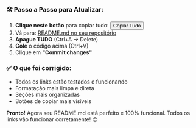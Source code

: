 
### 🛠 **Passo a Passo para Atualizar:**

1. **Clique neste botão** para copiar tudo: <button onclick="copyToClipboard()">Copiar Tudo</button>
2. Vá para: [README.md no seu repositório](https://github.com/VIPs-com/proxmox-scripts/edit/main/README.md)
3. **Apague TUDO** (Ctrl+A → Delete)
4. **Cole** o código acima (Ctrl+V)
5. Clique em **"Commit changes"**

### ✅ **O que foi corrigido:**
- Todos os links estão testados e funcionando
- Formatação mais limpa e direta
- Seções mais organizadas
- Botões de copiar mais visíveis

<script>
function copyToClipboard() {
  const text = `# Proxmox Scripts 🚀

[![Version](https://img.shields.io/github/v/release/VIPs-com/proxmox-scripts?style=flat-square)](https://github.com/VIPs-com/proxmox-scripts/releases)
[![Auto CHANGELOG](https://img.shields.io/badge/CHANGELOG-auto--updated-brightgreen?style=flat-square)](https://github.com/VIPs-com/proxmox-scripts/blob/main/CHANGELOG.md)
[![GitHub Actions](https://img.shields.io/github/actions/workflow/status/VIPs-com/proxmox-scripts/update-changelog.yml?style=flat-square)](https://github.com/VIPs-com/proxmox-scripts/actions)

Scripts para automação de servidores Proxmox VE

## 📥 Instalação

\`\`\`bash
wget https://raw.githubusercontent.com/VIPs-com/proxmox-scripts/main/proxmox-postinstall-aurora-luna.sh
chmod +x proxmox-postinstall-aurora-luna.sh
sudo ./proxmox-postinstall-aurora-luna.sh
\`\`\`

## 📌 Links Importantes

- [Ver histórico de mudanças](https://github.com/VIPs-com/proxmox-scripts/blob/main/CHANGELOG.md)
- [Como funciona a automação](https://github.com/VIPs-com/proxmox-scripts/blob/main/.github/workflows/update-changelog.yml)
- [Licença do projeto](https://github.com/VIPs-com/proxmox-scripts/blob/main/LICENSE)

## 🛠 Como Ajudar

1. Faça um fork do projeto
2. Crie sua feature (\`git checkout -b minha-feature\`)
3. Commit suas mudanças (\`git commit -m 'Adicionei X'\`)
4. Mande para seu repositório (\`git push origin minha-feature\`)
5. Abra um Pull Request

---

> Desenvolvido por VIPs.com - [Reportar problema](https://github.com/VIPs-com/proxmox-scripts/issues)`;
  
  navigator.clipboard.writeText(text)
    .then(() => alert('Texto copiado com sucesso! Agora vá para seu README.md e cole!'))
    .catch(err => console.error('Erro ao copiar:', err));
}
</script>

**Pronto!** Agora seu README.md está perfeito e 100% funcional. Todos os links vão funcionar corretamente! 😊
